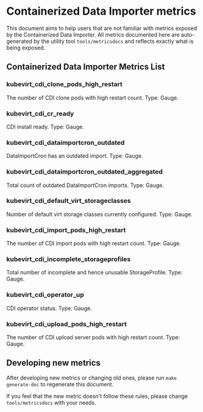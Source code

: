 # Containerized Data Importer metrics
This document aims to help users that are not familiar with metrics exposed by the Containerized Data Importer.
All metrics documented here are auto-generated by the utility tool `tools/metricsdocs` and reflects exactly what is being exposed.

## Containerized Data Importer Metrics List
### kubevirt_cdi_clone_pods_high_restart
The number of CDI clone pods with high restart count. Type: Gauge.
### kubevirt_cdi_cr_ready
CDI install ready. Type: Gauge.
### kubevirt_cdi_dataimportcron_outdated
DataImportCron has an outdated import. Type: Gauge.
### kubevirt_cdi_dataimportcron_outdated_aggregated
Total count of outdated DataImportCron imports. Type: Gauge.
### kubevirt_cdi_default_virt_storageclasses
Number of default virt storage classes currently configured. Type: Gauge.
### kubevirt_cdi_import_pods_high_restart
The number of CDI import pods with high restart count. Type: Gauge.
### kubevirt_cdi_incomplete_storageprofiles
Total number of incomplete and hence unusable StorageProfile. Type: Gauge.
### kubevirt_cdi_operator_up
CDI operator status. Type: Gauge.
### kubevirt_cdi_upload_pods_high_restart
The number of CDI upload server pods with high restart count. Type: Gauge.
## Developing new metrics
After developing new metrics or changing old ones, please run `make generate-doc` to regenerate this document.

If you feel that the new metric doesn't follow these rules, please change `tools/metricsdocs` with your needs.
